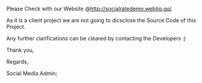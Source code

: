 
Please Check with our Website @http://socialratedemo.webtiq.gq/

As it is a client project we are not going to dicsclose the Source Code of this Project.

Any further clarifications can be cleared by contacting the Developers :)

Thank you,

Regards,

Social Media Admin;
